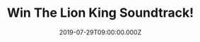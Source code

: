---
campaign-uuid: "c-4e002c10-cd8a-4371-8e87-f1267564fcef"
type: "Competition"
category: "Music"
date: "2019-07-29T09:00:00.000Z"
end-date: "2019-08-29T23:59:00.000Z"
disable-form: false
is_promoted: false
has_entry_page: true
title: "Win The Lion King Soundtrack!"
competition-description: "<p>Disney’s “The Lion King, directed by Jon Favreau, journeys\
  \ to the African savanna where a future king is born. We are giving away a copy\
  \ of the original soundtrack of the movie to one lucky member to win. Unforgettable\
  \ music by an award-winning team, including Oscar and Grammy winning superstar Elton\
  \ John and Oscar and Grammy winning lyricist Tim Rice.</p>\n<p>Enter the form below\
  \ for a chance to win.</p>\n"
hero-header: "Win The Lion King Soundtrack!"
terms-confirmation: "N/A"
banner-img: "https://assets.expresslyapp.com/asset-a5851c9f-0743-4d7e-969e-34b3f743448d.jpg"
logo-left-href: "http://club.expressly.io"
logo-left-image: "https://assets.expresslyapp.com/asset-c673751c-07d5-49be-924f-a9005db4e4ed.jpg"
logo-left-title: "Expressly Club"
bg-image-hero: "https://assets.expresslyapp.com/asset-7edf9e11-16c2-4ac2-848f-769ec8c17551.jpg"
bg-image-first: "https://assets.expresslyapp.com/asset-f89da855-5d4c-48ce-a8b9-211db750baaf.jpg"
section1-content: "<p>In order to celebrate the release of the Lion King on cinemas,\
  \ we are giving away the soundtrack of the movie.</p>\n<p>The film like the original\
  \ 1994 version features unforgettable music by an award-winning team, including\
  \ Oscar and Grammy winning superstar Elton John and Oscar and Grammy winning lyricist\
  \ Tim Rice, who’ve written an uplifting new song, “Never Too Late,” performed by\
  \ John, that features an African choir and will appear in the film’s end credits\
  \ and also on the Walt Disney Records original motion picture soundtrack. Also,\
  \ Oscar-nominated and Grammy winning singer, songwriter and producer Pharrell Williams\
  \ produced five songs on the soundtrack.</p>\n"
entry-title: "Win The Lion King Soundtrack!"
entry-content: "<p>Enter the draw to win The Lion King Soundtrack by completing the\
  \ form below before 23:59 on the 29th of August 2019.</p>\n"
has-winner: false
prize-description: "The Lion King Soundtrack."
special-conditions: "Multiple entries are allowed up to one every day.\r\n\r\nThis\
  \ competition is also available on: http://aaa.nme.com/competitons/lion-king-soundtrack"
country-restrictions:
- "GB"
---